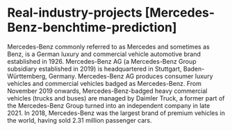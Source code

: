 # Real-industry-projects [Mercedes-Benz-benchtime-prediction]
Mercedes-Benz  commonly referred to as Mercedes and sometimes as Benz, is a German luxury and commercial vehicle automotive brand established in 1926. Mercedes-Benz AG (a Mercedes-Benz Group subsidiary established in 2019) is headquartered in Stuttgart, Baden-Württemberg, Germany. Mercedes-Benz AG produces consumer luxury vehicles and commercial vehicles badged as Mercedes-Benz. From November 2019 onwards, Mercedes-Benz-badged heavy commercial vehicles (trucks and buses) are managed by Daimler Truck, a former part of the Mercedes-Benz Group turned into an independent company in late 2021. In 2018, Mercedes-Benz was the largest brand of premium vehicles in the world, having sold 2.31 million passenger cars.
